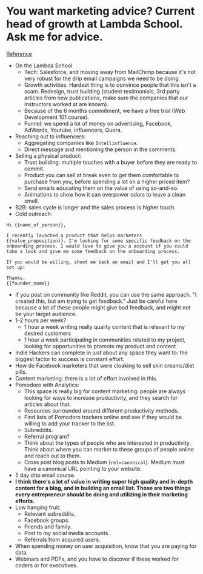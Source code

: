 # You want marketing advice? Current head of growth at Lambda School. Ask me for advice.
[Reference](https://www.indiehackers.com/forum/you-want-marketing-advice-current-head-of-growth-at-lambda-school-ask-me-for-advice-50674377f1)

- On the Lambda School
  - Tech: Salesforce, and moving away from MailChimp because it's not very robust for the drip email campaigns we need to be doing.
  - Growth activities: Hardest thing is to convince people that this isn't a scam. Redesign, trust building (student testimonials, 3rd party articles from new publications, make sure the companies that our instructors worked at are known).
  - Because of the 6 months commitment, we have a free trial (Web Development 101 course).
  - Funnel: we spend a lot of money on advertising, Facebook, AdWords, Youtube, influencers, Quora.
- Reaching out to influencers:
  - Aggregating companies like `Intellinfluence`.
  - Direct message and mentioning the person in the comments.
- Selling a physical product:
  - Trust building: multiple touches with a buyer before they are ready to commit.
  - Product you can sell at break even to get them comfortable to purchase from you, before spending a lot on a higher priced item?
  - Send emails educating them on the value of using so-and-so.
  - Animations to show how it can overpower odors to leave a clean smell.
- B2B: sales cycle is longer and the sales process is higher touch.
- Cold outreach:

```
Hi {{name_of_person}},

I recently launched a product that helps marketers {{value_proposition}}. I'm looking for some specific feedback on the onboarding process. I would love to give you a account if you could take a look and give me some feedback on the onboarding process.

If you would be willing, shoot me back an email and I'll get you all set up!

Thanks,
{{founder_name}}
```

- If you post on community like Reddit, you can use the same approach. "I created this, but am trying to get feedback." Just be careful here because a lot of these people might give bad feedback, and might not be your target audience.
- 1-2 hours per week?
  - 1 hour a week writing really quality content that is relevant to my desired customers
  - 1 hour a week participating in communities related to my project, looking for opportunities to promote my product and content
- Indie Hackers can complete in just about any space they want to: the biggest factor to success is constant effort.
- How do Facebook marketers that were cloaking to sell skin creams/diet pills.
- Content marketing: there is a lot of effort involved in this.
- Pomodoro with Analytics:
  - This space is really big for content marketing: people are always looking for ways to increase productivity, and they search for articles about that.
  - Resources surrounded around different productivity methods.
  - Find lists of Pomodoro trackers online and see if they would be willing to add your tracker to the list.
  - Subreddits.
  - Referral program?
  - Think about the types of people who are interested in productivity. Think about where you can market to these groups of people online and reach out to them.
  - Cross post blog posts to Medium (`rel=canonical`). Medium must have a canonical URL pointing to your website.
- 5 day drip email course.
- **I think there's a lot of value in writing super high quality and in-depth content for a blog, and in building an email list. Those are two things every entrepreneur should be doing and utilizing in their marketing efforts.**
- Low hanging fruit:
  - Relevant subreddits.
  - Facebook groups.
  - Friends and family.
  - Post to my social media accounts.
  - Referrals from acquired users.
- When spending money on user acquisition, know that you are paying for data.
- Webinars and PDFs, and you have to discover if these worked for coders or for executives.
